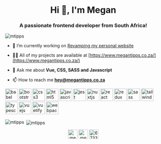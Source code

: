 <h1 align="center">Hi 👋, I'm Megan</h1>
<h3 align="center">A passionate frontend developer from South Africa!</h3>

<p align="left"> <img src="https://komarev.com/ghpvc/?username=mtipps" alt="mtipps" /> </p>

- 🔭 I’m currently working on [Revamping my personal website](https://github.com/MTipps/website-personal)

- 👨‍💻 All of my projects are available at [https://www.megantipps.co.za/](https://www.megantipps.co.za/)

- 💬 Ask me about **Vue, CSS, SASS and Javascript**

- 📫 How to reach me **hey@megantipps.co.za**

<p align="left"><img src="https://www.vectorlogo.zone/logos/babeljs/babeljs-icon.svg" alt="babel" width="40" height="40"/> <img src="https://devicons.github.io/devicon/devicon.git/icons/bootstrap/bootstrap-plain.svg" alt="bootstrap" width="40" height="40"/> <img src="https://devicons.github.io/devicon/devicon.git/icons/css3/css3-original-wordmark.svg" alt="css3" width="40" height="40"/> <img src="https://devicons.github.io/devicon/devicon.git/icons/html5/html5-original-wordmark.svg" alt="html5" width="40" height="40"/> <img src="https://devicons.github.io/devicon/devicon.git/icons/javascript/javascript-original.svg" alt="javascript" width="40" height="40"/> <img src="https://i.ibb.co/Yj6p14L/jest.png" alt="jest" width="40" height="40"/> <img src="https://www.vectorlogo.zone/logos/nuxtjs/nuxtjs-icon.svg" alt="nuxtjs" width="40" height="40"/> <img src="https://devicons.github.io/devicon/devicon.git/icons/react/react-original-wordmark.svg" alt="react" width="40" height="40"/> <img src="https://devicons.github.io/devicon/devicon.git/icons/redux/redux-original.svg" alt="redux" width="40" height="40"/> <img src="https://devicons.github.io/devicon/devicon.git/icons/sass/sass-original.svg" alt="sass" width="40" height="40"/> <img src="https://www.vectorlogo.zone/logos/tailwindcss/tailwindcss-icon.svg" alt="tailwind" width="40" height="40"/> <img src="https://devicons.github.io/devicon/devicon.git/icons/typescript/typescript-original.svg" alt="typescript" width="40" height="40"/> <img src="https://devicons.github.io/devicon/devicon.git/icons/vuejs/vuejs-original-wordmark.svg" alt="vuejs" width="40" height="40"/> <img src="https://seeklogo.com/images/V/vuetify-logo-3BCF73C928-seeklogo.com.png" alt="vuetify" width="40" height="40"/> <img src="https://devicons.github.io/devicon/devicon.git/icons/webpack/webpack-original.svg" alt="webpack" width="40" height="40"/></p>

<p><img align="left" src="https://github-readme-stats.vercel.app/api/top-langs/?username=mtipps&layout=compact&hide=html" alt="mtipps" /></p>

<p>&nbsp;<img align="center" src="https://github-readme-stats.vercel.app/api?username=mtipps&show_icons=true" alt="mtipps" /></p>

<p align="center">
<a href="https://codepen.io/megantipps" target="blank"><img align="center" src="https://cdn.jsdelivr.net/npm/simple-icons@3.0.1/icons/codepen.svg" alt="megantipps" height="30" width="30" /></a>
<a href="https://linkedin.com/in/megantipps" target="blank"><img align="center" src="https://cdn.jsdelivr.net/npm/simple-icons@3.0.1/icons/linkedin.svg" alt="megantipps" height="30" width="30" /></a>
<a href="https://stackoverflow.com/users/6733443" target="blank"><img align="center" src="https://cdn.jsdelivr.net/npm/simple-icons@3.0.1/icons/stackoverflow.svg" alt="6733443" height="30" width="30" /></a>
</p>
